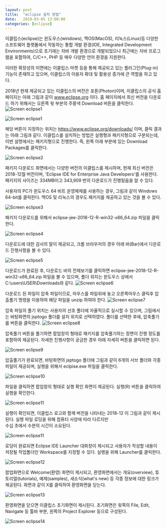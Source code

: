 ```yaml
---
layout: post
title:  "eclipse 설치 방법"
date:   2019-03-05 13:00:00 
categories: [eclipse]
---
```


이클립스(eclipse)는 윈도우스(windows), 맥OS(MacOS), 리눅스(Linux)등 다양한 소프트웨어 플랫폼에서 작동하는 
통합 개발 환경(IDE, Integrated Development Environments)으로 초기에는 자바 개발 환경으로 개발되었으나
최근에는 자바 프로그램을 포함하여, C/C++, PHP 등 매우 다양한 언어 환경을 지원한다.
 
이러한 확장성의 이면에는 이클립스 마켓 등을 통해 제공되고 있는 플러그인(Plug-in) 기능이 존재하고 있으며,
이클립스의 이용자 확대 및 활용성 증가에 큰 역할을 하고 있다.

2018년 현재 제공되고 있는 이클립스의 버전은 포톤(Photon)이며, 이클립스의 공식 홈페이지는 아래 그림과 같이 www.eclipse.org 이다.
홈 페이지에서 최신 버전을 다운로드 하기 위해서는 오른쪽 윗 부분의 주황색 Download 버튼을 클릭한다. 
![Screen eclipse1](https://raw.githubusercontent.com/javaroadmap/javaroadmap.github.io/master/static/img/_posts/eclipse1.png  "Screen eclipse1")

![Screen eclipse1](https://raw.githubusercontent.com/javaroadmap/javaroadmap.github.io/master/static/img/_posts/eclipse1.png "Screen eclipse1")

해당 버튼이 지정하는 위치는 https://www.eclipse.org/downloads/ 이며, 클릭 결과는 아래 그림과 같다.
이클립스를 설치하는 방법은 실행형과 패키지형으로 구분되는데, 이번 설명에서는
패키지형으로 진행한다. 즉, 왼쪽 아래 부분에 있는 Download Packages를 클릭한다.

![Screen eclipse2](https://raw.githubusercontent.com/javaroadmap/javaroadmap.github.io/master/static/img/_posts/eclipse2.png "Screen eclipse2")
 
패키지 다운로드 화면에서는 다양한 버전의 이클립스를 제시하며, 현재 최신 버전은 2018-12월 버전이며,
'Eclipse IDE for Enterprise Java Developers'를 사용한다.  패키지의 사이즈는 334MB이고 343,909 번의 다운로드가 진행됬음을 알 수 있다.

사용자의 PC가 윈도우스 64 비트 운영체제를 사용하는 경우, 그림과 같이
Windows 64-bit를 클릭한다. 맥OS 및 리눅스의 경우도 패키지를 제공하고 있는 것을 볼 수 있다.

![Screen eclipse3](https://raw.githubusercontent.com/javaroadmap/javaroadmap.github.io/master/static/img/_posts/eclipse3.png "Screen eclipse3")

패키지 다운로드를 위해서 eclipse-jee-2018-12-R-win32-x86_64.zip 파일을 클릭한다.

![Screen eclipse4](https://raw.githubusercontent.com/javaroadmap/javaroadmap.github.io/master/static/img/_posts/eclipse4.png "Screen eclipse4")

다운로드에 대한 감사의 말이 제공되고, 크롬 브라우저의 경우 아래 바(Bar)에서 다운로드 진행사항을 볼 수 있다.

![Screen eclipse5](https://raw.githubusercontent.com/javaroadmap/javaroadmap.github.io/master/static/img/_posts/eclipse5.png "Screen eclipse5")

다운로드가 완료된 후, 다운로드 바의 전체보기를 클릭하면 eclipse-jee-2018-12-R-win32-x86_64.zip 파일을 볼 수 있으며,
폴더 위치는 윈도우스 상에서 C:\users\USER\Downloads와 같다.
![Screen eclipse6](https://raw.githubusercontent.com/javaroadmap/javaroadmap.github.io/master/static/img/_posts/eclipse6.png "Screen eclipse6")

다운로드 된 파일이 압축 파일이므로, 마우스를 파일위에 놓고 오른쪽마우스 클릭후 압출풀기 명령을 이용하여 해당 파일을 unzip 하여야 한다.
![Screen eclipse7](https://raw.githubusercontent.com/javaroadmap/javaroadmap.github.io/master/static/img/_posts/eclipse7.png "Screen eclipse7")

압축 파일의 풀기 위치는 사용자의 선호 폴더에 자율적으로 실시할 수 있으며, 그림에서는
바탕화면의 jsptogo 폴더를 설치 위치로 선택하였다. 폴더를 선택한 후에, 압축풀기를 버튼을 클릭한다.
![Screen eclipse8](https://raw.githubusercontent.com/javaroadmap/javaroadmap.github.io/master/static/img/_posts/eclipse8.png "Screen eclipse8")
 
압축풀기 버튼을 풀기하면 팝업창의 형태로 패키지를 압축풀기하는 장면이 진행 정도를 포함하여 제공된다.
자세한 진행사항이 궁금한 경우 아래 자세히 버튼을 클릭하면 된다.
 
![Screen eclipse9](https://raw.githubusercontent.com/javaroadmap/javaroadmap.github.io/master/static/img/_posts/eclipse9.png "Screen eclipse9")

압출풀기가 완료되면, 바탕화면의 jsptogo 폴더에 그림과 같이 6개의 서브 폴더와 각종 파일이 제공되며,
실행을 위해서 eclpise.exe 파일을 클릭한다.

![Screen eclipse10](https://raw.githubusercontent.com/javaroadmap/javaroadmap.github.io/master/static/img/_posts/eclipse10.png "Screen eclipse10")

파일을 클릭하면 팝업창의 형태로 실행 확인 화면이 제공된다.  실행(R) 버튼을 클릭하여 실행을 확인한다.

![Screen eclipse11](https://raw.githubusercontent.com/javaroadmap/javaroadmap.github.io/master/static/img/_posts/eclipse11.png "Screen eclipse11")
  
실행이 확인되면, 이클립스 로고와 함께 버전을 나타내는 2018-12 이 그림과 같이 제시된다. 실행 파일 로딩을 위해 컴퓨터 사양에 따라 다르지만  
수십 초에서 수분의 시간이 소요된다.

![Screen eclipse11](https://raw.githubusercontent.com/javaroadmap/javaroadmap.github.io/master/static/img/_posts/eclipse11.png "Screen eclipse11")

로딩이 완료되면 Eclipse IDE Launcher 대화창이 제시되고 사용자가 작성할 내용이 저장될 작업폴더인 Workspace를 지정할 수 있다.
실행을 위해 Launcher를 클릭한다.

![Screen eclipse12](https://raw.githubusercontent.com/javaroadmap/javaroadmap.github.io/master/static/img/_posts/eclipse12.png "Screen eclipse12")

팝업화면으로 Welcome(환영) 화면이 제시되고, 환영화면에서는 개요(overview), 튜토리얼(tutorials), 예제(samples), 새소식(what's new) 등
각종 정보에 대한 링크가 제공된다. 화면과 같이 X를 클릭하여 환영화면을 닫는다.
  
![Screen eclipse13](https://raw.githubusercontent.com/javaroadmap/javaroadmap.github.io/master/static/img/_posts/eclipse13.png "Screen eclipse13")

환영화면을 닫으면 이클립스 초기화면이 제시된다.
초기화면은 윗쪽의 File, Edit, Navigate 등 툴바 부분, 왼쪽의 Project Explorer 등으로 구성된다.

![Screen eclipse14](https://raw.githubusercontent.com/javaroadmap/javaroadmap.github.io/master/static/img/_posts/eclipse14.png "Screen eclipse14")

